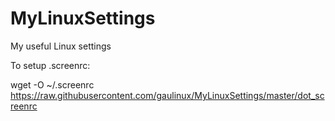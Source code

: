 MyLinuxSettings
===============

My useful Linux settings


To setup .screenrc:

wget -O ~/.screenrc  https://raw.githubusercontent.com/gaulinux/MyLinuxSettings/master/dot_screenrc
